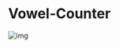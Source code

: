 
# Vowel-Counter
![img](https://user-images.githubusercontent.com/72151454/195998336-45d4d977-0c7e-4be5-9bd8-e920fc1e3dfd.PNG)
